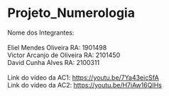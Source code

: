 # Projeto_Numerologia
Nome dos Integrantes:<br>
<br>Eliel Mendes Oliveira RA: 1901498
<br>Victor Arcanjo de Oliveira RA: 2101450
<br>David Cunha Alves RA: 2100311
<br>
<br>Link do vídeo da AC1: https://youtu.be/7Ya43eicSfA
<br>Link do vídeo da AC2: https://youtu.be/H7iAw16QIHs
